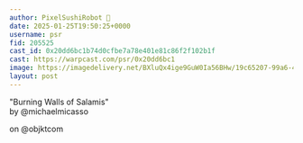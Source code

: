 ```yaml
---
author: PixelSushiRobot 💫
date: 2025-01-25T19:50:25+0000
username: psr
fid: 205525
cast_id: 0x20dd6bc1b74d0cfbe7a78e401e81c86f2f102b1f
cast: https://warpcast.com/psr/0x20dd6bc1
image: https://imagedelivery.net/BXluQx4ige9GuW0Ia56BHw/19c65207-99a6-4b81-7c9f-3c39875ea300/original
layout: post
---
```

"Burning Walls of Salamis"   
by @michaelmicasso   
  
on @objktcom  

<img src='https://imagedelivery.net/BXluQx4ige9GuW0Ia56BHw/19c65207-99a6-4b81-7c9f-3c39875ea300/original' alt='' referrerpolicy='no-referrer'/>